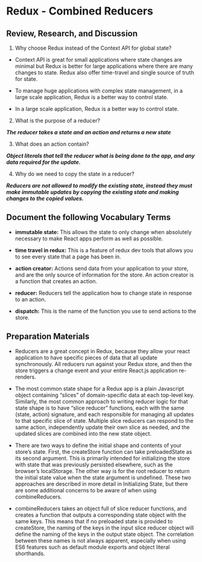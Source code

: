 # Redux - Combined Reducers


## Review, Research, and Discussion

1. Why choose Redux instead of the Context API for global state?

* Context API is great for small applications where state changes are minimal but Redux is better for large applications where there are many changes to state. Redux also offer time-travel and single source of truth for state.

* To manage huge applications with complex state management, in a large scale application, Redux is a better way to control state.

* In a large scale application, Redux is a better way to control state.


2. What is the purpose of a reducer?

***The reducer takes a state and an action and returns a new state***

3. What does an action contain?

***Object literals that tell the reducer what is being done to the app, and any data required for the update.***

4. Why do we need to copy the state in a reducer?

***Reducers are not allowed to modify the existing state, instead they must make immutable updates by copying the existing state and making changes to the copied values.***

## Document the following Vocabulary Terms

* **immutable state:** This allows the state to only change when absolutely necessary to make React apps perform as well as possible.

* **time travel in redux:** This is a feature of redux dev tools that allows you to see every state that a page has been in.

* **action creator:** Actions send data from your application to your store, and are the only source of information for the store. An action creator is a function that creates an action.

* **reducer:** Reducers tell the application how to change state in response to an action.

* **dispatch:** This is the name of the function you use to send actions to the store.


## Preparation Materials

* Reducers are a great concept in Redux, because they allow your react application to have specific pieces of data that all update synchronously. All reducers run against your Redux store, and then the store triggers a change event and your entire React.js application re-renders.

* The most common state shape for a Redux app is a plain Javascript object containing “slices” of domain-specific data at each top-level key. Similarly, the most common approach to writing reducer logic for that state shape is to have “slice reducer” functions, each with the same (state, action) signature, and each responsible for managing all updates to that specific slice of state. Multiple slice reducers can respond to the same action, independently update their own slice as needed, and the updated slices are combined into the new state object.

* There are two ways to define the initial shape and contents of your store’s state. First, the createStore function can take preloadedState as its second argument. This is primarily intended for initializing the store with state that was previously persisted elsewhere, such as the browser’s localStorage. The other way is for the root reducer to return the initial state value when the state argument is undefined. These two approaches are described in more detail in Initializing State, but there are some additional concerns to be aware of when using combineReducers.

* combineReducers takes an object full of slice reducer functions, and creates a function that outputs a corresponding state object with the same keys. This means that if no preloaded state is provided to createStore, the naming of the keys in the input slice reducer object will define the naming of the keys in the output state object. The correlation between these names is not always apparent, especially when using ES6 features such as default module exports and object literal shorthands.